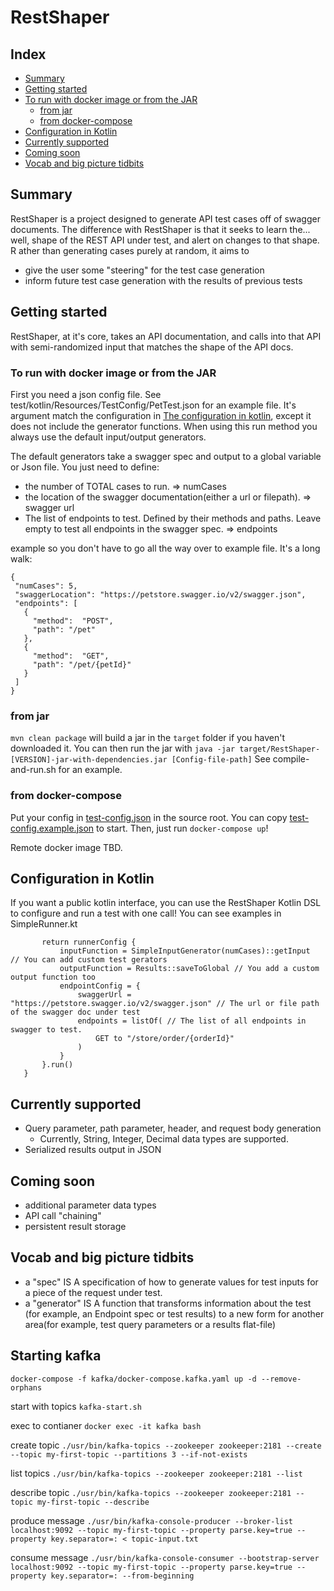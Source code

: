 # RestShaper

## Index
- [Summary](#summary)
- [Getting started](#getting-started)
- [To run with docker image or from the JAR](#to-run-with-docker-image-or-from-the-jar)
    - [from jar](#from-jar)
    - [from docker-compose](#from-docker-compose)
- [Configuration in Kotlin](#configuration-in-kotlin)
- [Currently supported](#currently-supported)
- [Coming soon](#coming-soon)
- [Vocab and big picture tidbits](#vocab-and-big-picture-tidbits)

## Summary

RestShaper is a project designed to generate API test cases off of swagger documents. 
The difference with RestShaper is that it seeks to learn the... well,
 shape of the REST API under test, and alert on changes to that shape. R
 ather than generating cases purely at random, it aims to 
 * give the user some "steering" for the test case generation
 * inform future test case generation with the results of previous tests
 
 ## Getting started
 
 RestShaper, at it's core, takes an API documentation, 
 and calls into that API with semi-randomized input 
 that matches the shape of the API docs. 
 
 ### To run with docker image or from the JAR
 
 First you need a json config file. 
 See test/kotlin/Resources/TestConfig/PetTest.json for an example file. 
 It's argument match the configuration in [The configuration in kotlin](#configuration-in-kotlin), 
 except it does not include the generator functions. When using this run method 
 you always use the default input/output generators.
 
 The default generators take a swagger spec and output to a global variable or Json file. 
 You just need to define:
 * the number of TOTAL cases to run. => numCases
 * the location of the swagger documentation(either a url or filepath). => swagger url
 * The list of endpoints to test. Defined by their methods and paths. 
 Leave empty to test all endpoints in the swagger spec. => endpoints
 
 example so you don't have to go all the way over to example file. It's a long walk:
 ```
{
  "numCases": 5,
  "swaggerLocation": "https://petstore.swagger.io/v2/swagger.json",
  "endpoints": [
    {
      "method":  "POST",
      "path": "/pet"
    },
    {
      "method":  "GET",
      "path": "/pet/{petId}"
    }
  ]
}
   ```
 
 ### from jar
 
 `mvn clean package` will build a jar in the `target` folder if you haven't downloaded it.
 You can then run the jar with `java -jar target/RestShaper-[VERSION]-jar-with-dependencies.jar [Config-file-path]`
 See compile-and-run.sh for an example.
 
 ### from docker-compose
Put your config in [test-config.json](test-config.json) in the source root. 
You can copy [test-config.example.json](test-config.example.json) to start.
Then, just run `docker-compose up`! 

Remote docker image TBD.
 
 ## Configuration in Kotlin
 
 If you want a public kotlin interface, you can use the RestShaper Kotlin 
 DSL to configure and run a test with one call! You can see examples 
 in SimpleRunner.kt
 ``` fun petStoreGetOrder(numCases: Int = 5): Boolean {
        return runnerConfig {
            inputFunction = SimpleInputGenerator(numCases)::getInput  // You can add custom test gerators
            outputFunction = Results::saveToGlobal // You add a custom output function too
            endpointConfig = {
                swaggerUrl = "https://petstore.swagger.io/v2/swagger.json" // The url or file path of the swagger doc under test
                endpoints = listOf( // The list of all endpoints in swagger to test. 
                    GET to "/store/order/{orderId}"
                )
            }
        }.run()
    } 
```
 
 ## Currently supported
 
 * Query parameter, path parameter, header, and request body generation
    * Currently, String, Integer, Decimal data types are supported.
 * Serialized results output in JSON

 ## Coming soon
 * additional parameter data types
 * API call "chaining"
 * persistent result storage
 
 ## Vocab and big picture tidbits
 - a "spec" IS A specification of how to generate values for test 
 inputs for a piece of the request under test.
- a "generator" IS A function that transforms information about the test
(for example, an Endpoint spec or test results) to a new form for another
area(for example, test query parameters or a results flat-file)
  
## Starting kafka

`docker-compose -f kafka/docker-compose.kafka.yaml up -d --remove-orphans`

start with topics
`kafka-start.sh`


exec to contianer
`docker exec -it kafka bash`

create topic
`./usr/bin/kafka-topics --zookeeper zookeeper:2181 --create --topic my-first-topic --partitions 3 --if-not-exists`

list topics
`./usr/bin/kafka-topics --zookeeper zookeeper:2181 --list`

describe topic
`./usr/bin/kafka-topics --zookeeper zookeeper:2181 --topic my-first-topic --describe`

produce message
`./usr/bin/kafka-console-producer --broker-list localhost:9092 --topic my-first-topic --property parse.key=true --property key.separator=: < topic-input.txt`

consume message
`./usr/bin/kafka-console-consumer --bootstrap-server localhost:9092 --topic my-first-topic --property parse.key=true --property key.separator=: --from-beginning`